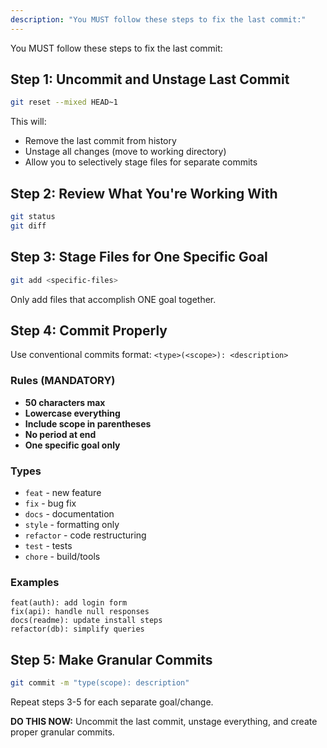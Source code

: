 ```yaml
---
description: "You MUST follow these steps to fix the last commit:"
---
```

You MUST follow these steps to fix the last commit:

## Step 1: Uncommit and Unstage Last Commit
```bash
git reset --mixed HEAD~1
```
This will:
- Remove the last commit from history
- Unstage all changes (move to working directory)
- Allow you to selectively stage files for separate commits

## Step 2: Review What You're Working With
```bash
git status
git diff
```

## Step 3: Stage Files for One Specific Goal
```bash
git add <specific-files>
```
Only add files that accomplish ONE goal together.

## Step 4: Commit Properly
Use conventional commits format: `<type>(<scope>): <description>`

### Rules (MANDATORY)
- **50 characters max**
- **Lowercase everything**
- **Include scope in parentheses**
- **No period at end**
- **One specific goal only**

### Types
- `feat` - new feature
- `fix` - bug fix
- `docs` - documentation
- `style` - formatting only
- `refactor` - code restructuring
- `test` - tests
- `chore` - build/tools

### Examples
```
feat(auth): add login form
fix(api): handle null responses
docs(readme): update install steps
refactor(db): simplify queries
```

## Step 5: Make Granular Commits
```bash
git commit -m "type(scope): description"
```

Repeat steps 3-5 for each separate goal/change.

**DO THIS NOW:** Uncommit the last commit, unstage everything, and create proper granular commits.